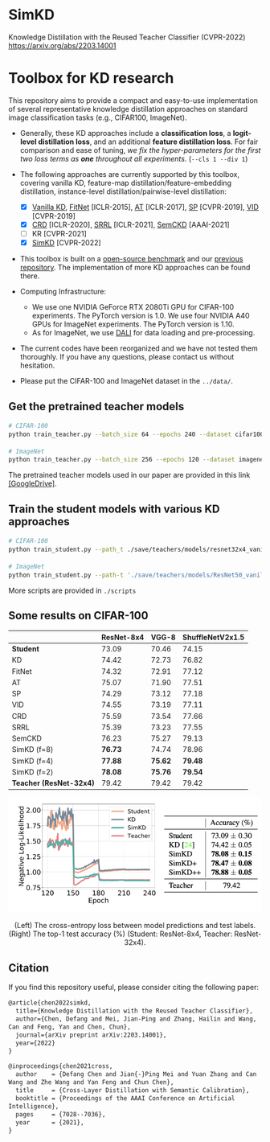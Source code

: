 # SimKD

Knowledge Distillation with the Reused Teacher Classifier (CVPR-2022) https://arxiv.org/abs/2203.14001

# Toolbox for KD research

This repository aims to provide a compact and easy-to-use implementation of several representative knowledge distillation approaches on standard image classification tasks (e.g., CIFAR100, ImageNet). 

- Generally, these KD approaches include a **classification loss**, a **logit-level distillation loss**, and an additional **feature distillation loss**. For fair comparison and ease of tuning, *we fix the hyper-parameters for the first two loss terms as **one** throughout all experiments.* (`--cls 1 --div 1`)

- The following approaches are currently supported by this toolbox, covering vanilla KD, feature-map distillation/feature-embedding distillation, instance-level distillation/pairwise-level distillation:
  - [x] [Vanilla KD](https://arxiv.org/abs/1503.02531), [FitNet](https://arxiv.org/abs/1412.6550) [ICLR-2015], [AT](https://arxiv.org/abs/1612.03928) [ICLR-2017], [SP](https://arxiv.org/abs/1612.03928) [CVPR-2019], [VID](https://openaccess.thecvf.com/content_CVPR_2019/papers/Ahn_Variational_Information_Distillation_for_Knowledge_Transfer_CVPR_2019_paper.pdf) [CVPR-2019]
  - [x] [CRD](https://arxiv.org/abs/1910.10699) [ICLR-2020], [SRRL](https://openreview.net/forum?id=ZzwDy_wiWv) [ICLR-2021], [SemCKD](https://arxiv.org/abs/2012.03236) [AAAI-2021]
  - [ ] KR [CVPR-2021]
  - [x] [SimKD](https://arxiv.org/abs/2203.14001) [CVPR-2022] 

- This toolbox is built on a [open-source benchmark](https://github.com/HobbitLong/RepDistiller) and our [previous repository](https://github.com/DefangChen/SemCKD). The implementation of more KD approaches can be found there.

- Computing Infrastructure:
  - We use one NVIDIA GeForce RTX 2080Ti GPU for CIFAR-100 experiments. The PyTorch version is 1.0. We use four NVIDIA A40 GPUs for ImageNet experiments. The PyTorch version is 1.10.
  - As for ImageNet, we use [DALI](https://github.com/NVIDIA/DALI) for data loading and pre-processing. 

- The current codes have been reorganized and we have not tested them thoroughly. If you have any questions, please contact us without hesitation. 

- Please put the CIFAR-100 and ImageNet dataset in the `../data/`.

## Get the pretrained teacher models

```bash
# CIFAR-100
python train_teacher.py --batch_size 64 --epochs 240 --dataset cifar100 --model resnet32x4 --learning_rate 0.05 --lr_decay_epochs 150,180,210 --weight_decay 5e-4 --trial 0 --gpu_id 0

# ImageNet
python train_teacher.py --batch_size 256 --epochs 120 --dataset imagenet --model ResNet18 --learning_rate 0.1 --lr_decay_epochs 30,60,90 --weight_decay 1e-4 --num_workers 32 --gpu_id 0,1,2,3 --dist-url tcp://127.0.0.1:23333 --multiprocessing-distributed --dali gpu --trial 0 
```

The pretrained teacher models used in our paper are provided in this link [[GoogleDrive]](https://drive.google.com/drive/folders/1j7b8TmftKIRC7ChUwAqVWPIocSiacvP4?usp=sharing). 

## Train the student models with various KD approaches

```bash
# CIFAR-100
python train_student.py --path_t ./save/teachers/models/resnet32x4_vanilla/resnet32x4_best.pth --distill simkd --model_s resnet8x4 -c 0 -d 0 -b 1 --trial 0

# ImageNet
python train_student.py --path-t './save/teachers/models/ResNet50_vanilla/ResNet50_best.pth' --batch_size 256 --epochs 120 --dataset imagenet --model_s ResNet18 --distill simkd -c 0 -d 0 -b 1 --learning_rate 0.1 --lr_decay_epochs 30,60,90 --weight_decay 1e-4 --num_workers 32 --gpu_id 0,1,2,3 --dist-url tcp://127.0.0.1:23444 --multiprocessing-distributed --dali gpu --trial 0 
```
More scripts are provided in `./scripts`

## Some results on CIFAR-100

|    | ResNet-8x4 | VGG-8 | ShuffleNetV2x1.5 |
|  ----- | ----  | ----  | ---- |
| **Student**| 73.09 | 70.46 | 74.15 |
| KD     | 74.42 | 72.73 | 76.82 |
| FitNet | 74.32 | 72.91 | 77.12 |
| AT     | 75.07 | 71.90 | 77.51 |
| SP     | 74.29 | 73.12 | 77.18 |
| VID    | 74.55 | 73.19 | 77.11 |
| CRD    | 75.59 | 73.54 | 77.66 |
| SRRL   | 75.39 | 73.23 | 77.55 |
| SemCKD | 76.23 | 75.27 | 79.13 |
| SimKD (f=8) | **76.73** | 74.74 | 78.96|
| SimKD (f=4) | **77.88** | **75.62** | **79.48**|
| SimKD (f=2) | **78.08** | **75.76** | **79.54** |
| **Teacher (ResNet-32x4)** | 79.42 | 79.42 | 79.42 |


![result](./images/SimKD_result.png)
<center>(Left) The cross-entropy loss between model predictions and test labels. <br />
(Right) The top-1 test accuracy (%) (Student: ResNet-8x4, Teacher: ResNet-32x4). </center>


## Citation
If you find this repository useful, please consider citing the following paper:


```
@article{chen2022simkd,
  title={Knowledge Distillation with the Reused Teacher Classifier},
  author={Chen, Defang and Mei, Jian-Ping and Zhang, Hailin and Wang, Can and Feng, Yan and Chen, Chun},
  journal={arXiv preprint arXiv:2203.14001},
  year={2022}
}
```
```
@inproceedings{chen2021cross,
  author    = {Defang Chen and Jian{-}Ping Mei and Yuan Zhang and Can Wang and Zhe Wang and Yan Feng and Chun Chen},
  title     = {Cross-Layer Distillation with Semantic Calibration},
  booktitle = {Proceedings of the AAAI Conference on Artificial Intelligence},
  pages     = {7028--7036},
  year      = {2021},
}
```

